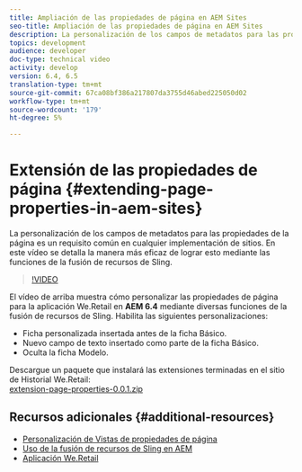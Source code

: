 ```yaml
---
title: Ampliación de las propiedades de página en AEM Sites
seo-title: Ampliación de las propiedades de página en AEM Sites
description: La personalización de los campos de metadatos para las propiedades de la página es un requisito común en cualquier implementación de sitios. En este vídeo se detalla la manera más eficaz de lograr esto mediante las funciones de la fusión de recursos de Sling.
topics: development
audience: developer
doc-type: technical video
activity: develop
version: 6.4, 6.5
translation-type: tm+mt
source-git-commit: 67ca08bf386a217807da3755d46abed225050d02
workflow-type: tm+mt
source-wordcount: '179'
ht-degree: 5%

---
```



# Extensión de las propiedades de página {#extending-page-properties-in-aem-sites}

La personalización de los campos de metadatos para las propiedades de la página es un requisito común en cualquier implementación de sitios. En este vídeo se detalla la manera más eficaz de lograr esto mediante las funciones de la fusión de recursos de Sling.

>[!VIDEO](https://video.tv.adobe.com/v/25173?quality=9&learn=on)

El vídeo de arriba muestra cómo personalizar las propiedades de página para la aplicación We.Retail en **AEM 6.4** mediante diversas funciones de la fusión de recursos de Sling. Habilita las siguientes personalizaciones:

* Ficha personalizada insertada antes de la ficha Básico.
* Nuevo campo de texto insertado como parte de la ficha Básico.
* Oculta la ficha Modelo.

Descargue un paquete que instalará las extensiones terminadas en el sitio de Historial We.Retail:\
[extension-page-properties-0.0.1.zip](assets/extend-page-properties-0011.zip)

## Recursos adicionales {#additional-resources}

* [Personalización de Vistas de propiedades de página](https://docs.adobe.com/docs/en/aem/6-5/develop/extending/customizing-page-properties/page-properties-views.html)
* [Uso de la fusión de recursos de Sling en AEM](https://helpx.adobe.com/experience-manager/6-5/sites/developing/using/sling-resource-merger.html)
* [Aplicación We.Retail](https://github.com/Adobe-Marketing-Cloud/aem-sample-we-retail)
